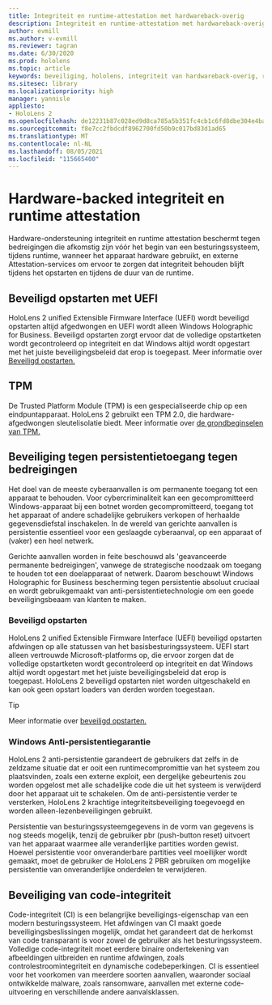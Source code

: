 ```yaml
---
title: Integriteit en runtime-attestation met hardwareback-overig
description: Integriteit en runtime-attestation met hardwareback-overig
author: evmill
ms.author: v-evmill
ms.reviewer: tagran
ms.date: 6/30/2020
ms.prod: hololens
ms.topic: article
keywords: beveiliging, hololens, integriteit van hardwareback-overig, runtime attestation, UEFI, UEFI beveiligd opstarten, beveiligd opstarten, TPM, beveiliging tegen bedreigingen, Windows Anti-Persistentie Assurance, code-integriteit, codebeveiliging,
ms.sitesec: library
ms.localizationpriority: high
manager: yannisle
appliesto:
- HoloLens 2
ms.openlocfilehash: de12231b87c028ed9d8ca785a5b351fc4cb1c6fd8dbe304e4baaccd6803c5f6a
ms.sourcegitcommit: f8e7cc2fbdcdf8962700fd50b9c017bd83d1ad65
ms.translationtype: MT
ms.contentlocale: nl-NL
ms.lasthandoff: 08/05/2021
ms.locfileid: "115665400"
---
```

# <a name="hardware-backed-integrity-and-runtime-attestation"></a>Hardware-backed integriteit en runtime attestation

Hardware-ondersteuning integriteit en runtime attestation beschermt tegen bedreigingen die afkomstig zijn vóór het begin van een besturingssysteem, tijdens runtime, wanneer het apparaat hardware gebruikt, en externe Attestation-services om ervoor te zorgen dat integriteit behouden blijft tijdens het opstarten en tijdens de duur van de runtime.

## <a name="uefi-secure-boot"></a>Beveiligd opstarten met UEFI

HoloLens 2 unified Extensible Firmware Interface (UEFI) wordt beveiligd opstarten altijd afgedwongen en UEFI wordt alleen Windows Holographic for Business.
Beveiligd opstarten zorgt ervoor dat de volledige opstartketen wordt gecontroleerd op integriteit en dat Windows altijd wordt opgestart met het juiste beveiligingsbeleid dat erop is toegepast. Meer informatie over [Beveiligd opstarten.](/windows-hardware/design/device-experiences/oem-secure-boot)

## <a name="tpm"></a>TPM

De Trusted Platform Module (TPM) is een gespecialiseerde chip op een eindpuntapparaat. HoloLens 2 gebruikt een TPM 2.0, die hardware-afgedwongen sleutelisolatie biedt. Meer informatie over [de grondbeginselen van TPM.](/windows/security/information-protection/tpm/tpm-fundamentals)

## <a name="persistence-access-threat-protection"></a>Beveiliging tegen persistentietoegang tegen bedreigingen

Het doel van de meeste cyberaanvallen is om permanente toegang tot een apparaat te behouden. Voor cybercriminaliteit kan een gecompromitteerd Windows-apparaat bij een botnet worden gecompromitteerd, toegang tot het apparaat of andere schadelijke gebruikers verkopen of herhaalde gegevensdiefstal inschakelen. In de wereld van gerichte aanvallen is persistentie essentieel voor een geslaagde cyberaanval, op een apparaat of (vaker) een heel netwerk.  

Gerichte aanvallen worden in feite beschouwd als 'geavanceerde permanente bedreigingen', vanwege de strategische noodzaak om toegang te houden tot een doelapparaat of netwerk. Daarom beschouwt Windows Holographic for Business bescherming tegen persistentie absoluut cruciaal en wordt gebruikgemaakt van anti-persistentietechnologie om een goede beveiligingsbeaam van klanten te maken.

### <a name="secure-boot"></a>Beveiligd opstarten

HoloLens 2 unified Extensible Firmware Interface (UEFI) beveiligd opstarten afdwingen op alle statussen van het basisbesturingssysteem. UEFI start alleen vertrouwde Microsoft-platforms op, die ervoor zorgen dat de volledige opstartketen wordt gecontroleerd op integriteit en dat Windows altijd wordt opgestart met het juiste beveiligingsbeleid dat erop is toegepast. HoloLens 2 beveiligd opstarten niet worden uitgeschakeld en kan ook geen opstart loaders van derden worden toegestaan.

> [!Tip]
> Meer informatie over [beveiligd opstarten.](/windows-hardware/design/device-experiences/oem-secure-boot)

### <a name="windows-anti-persistence-assurance"></a>Windows Anti-persistentiegarantie

HoloLens 2 anti-persistentie garandeert de gebruikers dat zelfs in de zeldzame situatie dat er ooit een runtimecompromittie van het systeem zou plaatsvinden, zoals een externe exploit, een dergelijke gebeurtenis zou worden opgelost met alle schadelijke code die uit het systeem is verwijderd door het apparaat uit te schakelen. Om de anti-persistentie verder te versterken, HoloLens 2 krachtige integriteitsbeveiliging toegevoegd en worden alleen-lezenbeveiligingen gebruikt.

Persistentie van besturingssysteemgegevens in de vorm van gegevens is nog steeds mogelijk, tenzij de gebruiker pbr (push-button reset) uitvoert van het apparaat waarmee alle veranderlijke partities worden gewist. Hoewel persistentie voor onveranderbare partities veel moeilijker wordt gemaakt, moet de gebruiker de HoloLens 2 PBR gebruiken om mogelijke persistentie van onveranderlijke onderdelen te verwijderen.

## <a name="code-integrity-protection"></a>Beveiliging van code-integriteit

Code-integriteit (CI) is een belangrijke beveiligings-eigenschap van een modern besturingssysteem. Het afdwingen van CI maakt goede beveiligingsbeslissingen mogelijk, omdat het garandeert dat de herkomst van code transparant is voor zowel de gebruiker als het besturingssysteem. Volledige code-integriteit moet eerdere binaire ondertekening van afbeeldingen uitbreiden en runtime afdwingen, zoals controlestroomintegriteit en dynamische codebeperkingen. CI is essentieel voor het voorkomen van meerdere soorten aanvallen, waaronder sociaal ontwikkelde malware, zoals ransomware, aanvallen met externe code-uitvoering en verschillende andere aanvalsklassen.
